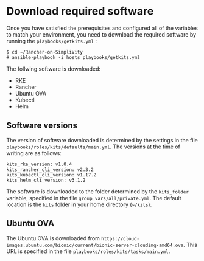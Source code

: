 # Download required software

Once you have satisfied the prerequisites and configured all of the variables to match your environment,
you need to download the required software by running the `playbooks/getkits.yml` :

```
$ cd ~/Rancher-on-SimpliVity
# ansible-playbook -i hosts playbooks/getkits.yml
```


The follwing software is downloaded:

- RKE
- Rancher
- Ubuntu OVA
- Kubectl
- Helm

## Software versions

The version of software downloaded is determined by the settings in the file `playbooks/roles/kits/defaults/main.yml`.
The versions at the time of writing are as follows:

```
kits_rke_version: v1.0.4
kits_rancher_cli_version: v2.3.2
kits_kubectl_cli_version: v1.17.2
kits_helm_cli_version: v3.1.2
```

The software is downloaded to the folder determined by the `kits_folder` variable, specified in the
file `group_vars/all/private.yml`. The default location is the `kits` folder in your home directory (`~/kits`).

## Ubuntu OVA

The Ubuntu OVA is downloaded from `https://cloud-images.ubuntu.com/bionic/current/bionic-server-cloudimg-amd64.ova`.
This URL is specified in the file `playbooks/roles/kits/tasks/main.yml`.


